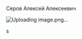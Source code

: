 Серов Алексей Алексеевич

![Uploading image.png…]([https://disk.yandex.ru/i/bA1DtjmGMHM2zg](https://1.downloader.disk.yandex.ru/preview/a68209ce3add9f2636d38ddb0ddf9516e831c5adf0c0e47fb473982d2f45767c/inf/KniNQVNcyYLVfZFvpQk_VghF8hFq7CwZcDmcSbn6x5cAvXtrM1RloB8276AarypLnP4dCSKHc84ye8BoGlgnhA%3D%3D?uid=1140044128&filename=capture_20230319201852630.bmp&disposition=inline&hash=&limit=0&content_type=image%2Fjpeg&owner_uid=1140044128&tknv=v2&size=1428x927))

s
